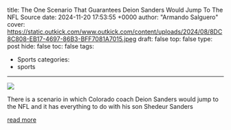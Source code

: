 title: The One Scenario That Guarantees Deion Sanders Would Jump To The NFL Source
date: 2024-11-20 17:53:55 +0000
author: "Armando Salguero"
cover: https://static.outkick.com/www.outkick.com/content/uploads/2024/08/8DC8C808-EB17-4697-86B3-BFF7081A7015.jpeg
draft: false
top: false
type: post
hide: false
toc: false
tags:
  - Sports
categories:
  - sports
---

![](https://static.outkick.com/www.outkick.com/content/uploads/2024/08/8DC8C808-EB17-4697-86B3-BFF7081A7015.jpeg)

There is a scenario in which Colorado coach Deion Sanders would jump to the NFL and it has everything to do with his son Shedeur Sanders

[read more](https://www.outkick.com/sports/one-scenario-guarantees-deion-sanders-would-jump-nfl-source)
